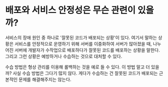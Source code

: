 # 배포와 서비스 안정성은 무슨 관련이 있을까?

서비스의 장애 원인 중 하나로 '잘못된 코드가 배포되는 상황'이 있다. 여기서 말하는 상황은 서비스를 안정적으로 운영하기 위해 서버를 이중화하여 서버가 많아졌을 때, 나누어진 서버에 개발자가 수작업으로 배포하다가 잘못된 코드를 배포하는 상황을 말한다. 그리고 그런 상황은 예방하거나 수습하는 것으로 대처할 수 있다. 

수습 방법은 형상 관리를 이용해 롤백하는 것을 예로 들 수 있다. 이 방법 말고 더 있을까? 사실 수습 방법은 그다기 많지 않다. 게다가 수습하는 건 잘못된 코드가 배포되는 근본적인 문제를 해결해주지는 않는다.

